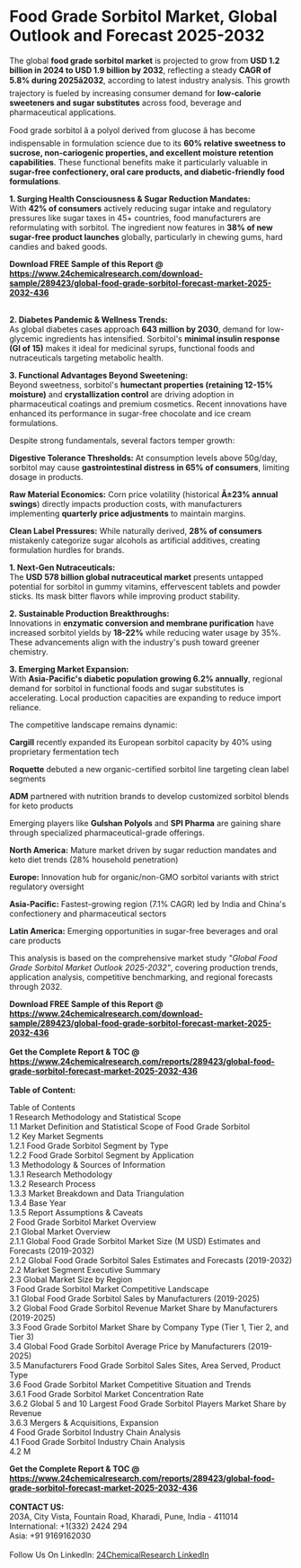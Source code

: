 <h1>Food Grade Sorbitol Market, Global Outlook and Forecast 2025-2032</h1><p>The global <strong>food grade sorbitol market</strong> is projected to grow from <strong>USD 1.2 billion in 2024 to USD 1.9 billion by 2032</strong>, reflecting a steady <strong>CAGR of 5.8% during 2025â2032</strong>, according to latest industry analysis. This growth trajectory is fueled by increasing consumer demand for <strong>low-calorie sweeteners and sugar substitutes</strong> across food, beverage and pharmaceutical applications.</p><p>Food grade sorbitol â a polyol derived from glucose â has become indispensable in formulation science due to its <strong>60% relative sweetness to sucrose, non-cariogenic properties, and excellent moisture retention capabilities</strong>. These functional benefits make it particularly valuable in <strong>sugar-free confectionery, oral care products, and diabetic-friendly food formulations</strong>.</p><p><strong>1. Surging Health Consciousness &amp; Sugar Reduction Mandates:</strong><br>
With <strong>42% of consumers</strong> actively reducing sugar intake and regulatory pressures like sugar taxes in 45+ countries, food manufacturers are reformulating with sorbitol. The ingredient now features in <strong>38% of new sugar-free product launches</strong> globally, particularly in chewing gums, hard candies and baked goods.</p><div><b>Download FREE Sample of this Report @ 
            <a href="https://www.24chemicalresearch.com/download-sample/289423/global-food-grade-sorbitol-forecast-market-2025-2032-436">
            https://www.24chemicalresearch.com/download-sample/289423/global-food-grade-sorbitol-forecast-market-2025-2032-436</a></b></div><br><p><strong>2. Diabetes Pandemic &amp; Wellness Trends:</strong><br>
As global diabetes cases approach <strong>643 million by 2030</strong>, demand for low-glycemic ingredients has intensified. Sorbitol's <strong>minimal insulin response (GI of 15)</strong> makes it ideal for medicinal syrups, functional foods and nutraceuticals targeting metabolic health.</p><p><strong>3. Functional Advantages Beyond Sweetening:</strong><br>
Beyond sweetness, sorbitol's <strong>humectant properties (retaining 12-15% moisture)</strong> and <strong>crystallization control</strong> are driving adoption in pharmaceutical coatings and premium cosmetics. Recent innovations have enhanced its performance in sugar-free chocolate and ice cream formulations.</p><p>Despite strong fundamentals, several factors temper growth:</p><p><strong>Digestive Tolerance Thresholds:</strong> At consumption levels above 50g/day, sorbitol may cause <strong>gastrointestinal distress in 65% of consumers</strong>, limiting dosage in products.</p><p><strong>Raw Material Economics:</strong> Corn price volatility (historical <strong>Â±23% annual swings</strong>) directly impacts production costs, with manufacturers implementing <strong>quarterly price adjustments</strong> to maintain margins.</p><p><strong>Clean Label Pressures:</strong> While naturally derived, <strong>28% of consumers</strong> mistakenly categorize sugar alcohols as artificial additives, creating formulation hurdles for brands.</p><p><strong>1. Next-Gen Nutraceuticals:</strong><br>
The <strong>USD 578 billion global nutraceutical market</strong> presents untapped potential for sorbitol in gummy vitamins, effervescent tablets and powder sticks. Its mask bitter flavors while improving product stability.</p><p><strong>2. Sustainable Production Breakthroughs:</strong><br>
Innovations in <strong>enzymatic conversion and membrane purification</strong> have increased sorbitol yields by <strong>18-22%</strong> while reducing water usage by 35%. These advancements align with the industry's push toward greener chemistry.</p><p><strong>3. Emerging Market Expansion:</strong><br>
With <strong>Asia-Pacific's diabetic population growing 6.2% annually</strong>, regional demand for sorbitol in functional foods and sugar substitutes is accelerating. Local production capacities are expanding to reduce import reliance.</p><p>The competitive landscape remains dynamic:</p><p><strong>Cargill</strong> recently expanded its European sorbitol capacity by 40% using proprietary fermentation tech</p><p><strong>Roquette</strong> debuted a new organic-certified sorbitol line targeting clean label segments</p><p><strong>ADM</strong> partnered with nutrition brands to develop customized sorbitol blends for keto products</p><p>Emerging players like <strong>Gulshan Polyols</strong> and <strong>SPI Pharma</strong> are gaining share through specialized pharmaceutical-grade offerings.</p><p><strong>North America:</strong> Mature market driven by sugar reduction mandates and keto diet trends (28% household penetration)</p><p><strong>Europe:</strong> Innovation hub for organic/non-GMO sorbitol variants with strict regulatory oversight</p><p><strong>Asia-Pacific:</strong> Fastest-growing region (7.1% CAGR) led by India and China's confectionery and pharmaceutical sectors</p><p><strong>Latin America:</strong> Emerging opportunities in sugar-free beverages and oral care products</p><p>This analysis is based on the comprehensive market study <em>"Global Food Grade Sorbitol Market Outlook 2025-2032"</em>, covering production trends, application analysis, competitive benchmarking, and regional forecasts through 2032.</p><div><b>Download FREE Sample of this Report @ 
            <a href="https://www.24chemicalresearch.com/download-sample/289423/global-food-grade-sorbitol-forecast-market-2025-2032-436">
            https://www.24chemicalresearch.com/download-sample/289423/global-food-grade-sorbitol-forecast-market-2025-2032-436</a></b></div><br><div><b>Get the Complete Report & TOC @ 
            <a href="https://www.24chemicalresearch.com/reports/289423/global-food-grade-sorbitol-forecast-market-2025-2032-436">
            https://www.24chemicalresearch.com/reports/289423/global-food-grade-sorbitol-forecast-market-2025-2032-436</a></b></div><br>
            <b>Table of Content:</b><p>Table of Contents<br />
1 Research Methodology and Statistical Scope<br />
1.1 Market Definition and Statistical Scope of Food Grade Sorbitol<br />
1.2 Key Market Segments<br />
1.2.1 Food Grade Sorbitol Segment by Type<br />
1.2.2 Food Grade Sorbitol Segment by Application<br />
1.3 Methodology & Sources of Information<br />
1.3.1 Research Methodology<br />
1.3.2 Research Process<br />
1.3.3 Market Breakdown and Data Triangulation<br />
1.3.4 Base Year<br />
1.3.5 Report Assumptions & Caveats<br />
2 Food Grade Sorbitol Market Overview<br />
2.1 Global Market Overview<br />
2.1.1 Global Food Grade Sorbitol Market Size (M USD) Estimates and Forecasts (2019-2032)<br />
2.1.2 Global Food Grade Sorbitol Sales Estimates and Forecasts (2019-2032)<br />
2.2 Market Segment Executive Summary<br />
2.3 Global Market Size by Region<br />
3 Food Grade Sorbitol Market Competitive Landscape<br />
3.1 Global Food Grade Sorbitol Sales by Manufacturers (2019-2025)<br />
3.2 Global Food Grade Sorbitol Revenue Market Share by Manufacturers (2019-2025)<br />
3.3 Food Grade Sorbitol Market Share by Company Type (Tier 1, Tier 2, and Tier 3)<br />
3.4 Global Food Grade Sorbitol Average Price by Manufacturers (2019-2025)<br />
3.5 Manufacturers Food Grade Sorbitol Sales Sites, Area Served, Product Type<br />
3.6 Food Grade Sorbitol Market Competitive Situation and Trends<br />
3.6.1 Food Grade Sorbitol Market Concentration Rate<br />
3.6.2 Global 5 and 10 Largest Food Grade Sorbitol Players Market Share by Revenue<br />
3.6.3 Mergers & Acquisitions, Expansion<br />
4 Food Grade Sorbitol Industry Chain Analysis<br />
4.1 Food Grade Sorbitol Industry Chain Analysis<br />
4.2 M</p><div><b>Get the Complete Report & TOC @ 
            <a href="https://www.24chemicalresearch.com/reports/289423/global-food-grade-sorbitol-forecast-market-2025-2032-436">
            https://www.24chemicalresearch.com/reports/289423/global-food-grade-sorbitol-forecast-market-2025-2032-436</a></b></div><br><b>CONTACT US:</b><br>
            203A, City Vista, Fountain Road, Kharadi, Pune, India - 411014<br>
            International: +1(332) 2424 294<br>
            Asia: +91 9169162030 <br><br>
            Follow Us On LinkedIn: <a href="https://www.linkedin.com/company/24chemicalresearch/">24ChemicalResearch LinkedIn</a>